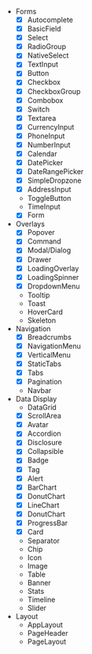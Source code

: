 - Forms
    - [x] Autocomplete
    - [x] BasicField
    - [x] Select
    - [x] RadioGroup
    - [x] NativeSelect
    - [x] TextInput
    - [x] Button
    - [x] Checkbox
    - [x] CheckboxGroup
    - [x] Combobox
    - [x] Switch
    - [x] Textarea
    - [x] CurrencyInput
    - [x] PhoneInput
    - [x] NumberInput
    - [x] Calendar
    - [x] DatePicker
    - [x] DateRangePicker
    - [x] SimpleDropzone
    - [x] AddressInput
    - ToggleButton
    - TimeInput
    - [x] Form
- Overlays
    - [x] Popover
    - [x] Command
    - [x] Modal/Dialog
    - [x] Drawer
    - [x] LoadingOverlay
    - [x] LoadingSpinner
    - [x] DropdownMenu
    - Tooltip
    - Toast
    - HoverCard
    - Skeleton
- Navigation
    - [x] Breadcrumbs
    - [x] NavigationMenu
    - [x] VerticalMenu
    - [x] StaticTabs
    - [x] Tabs
    - [x] Pagination
    - Navbar
- Data Display
    - DataGrid
    - [x] ScrollArea
    - [x] Avatar
    - [x] Accordion
    - [x] Disclosure
    - [x] Collapsible
    - [x] Badge
    - [x] Tag
    - [x] Alert
    - [x] BarChart
    - [x] DonutChart
    - [x] LineChart
    - [x] DonutChart
    - [x] ProgressBar
    - [x] Card
    - Separator
    - Chip
    - Icon
    - Image
    - Table
    - Banner
    - Stats
    - Timeline
    - Slider
- Layout
    - AppLayout
    - PageHeader
    - PageLayout
